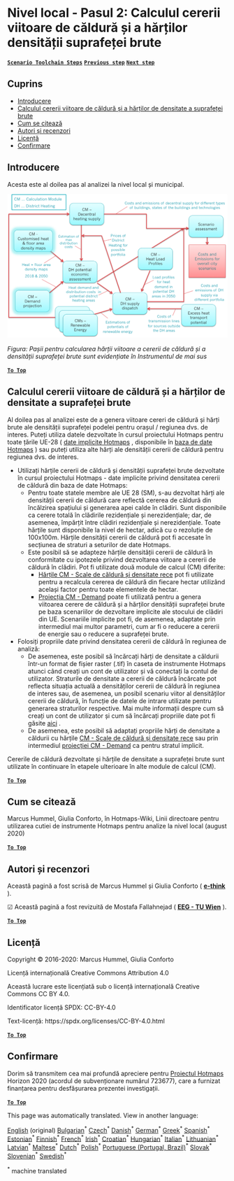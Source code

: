 <h1><a class="anchor" id="local-level---step-2--calculation-of-future-heat-demand-and-gross-floor-area-density-maps" href="#local-level---step-2--calculation-of-future-heat-demand-and-gross-floor-area-density-maps"><i class="fa fa-link"></i></a>Nivel local - Pasul 2: Calculul cererii viitoare de căldură și a hărților densității suprafeței brute</h1><p> <a href="guide-local-and-municipal-levels#the-hotmaps-scenario-toolchain-different-steps"><strong><code>Scenario Toolchain Steps</code></strong></a> <a href="step-1-analysis-of-current-heat-demand-and-available-resource-potentials"><strong><code>Previous step</code></strong></a> <a href="step-3-Calculation-of-costs-of-decentral-heat-supply"><strong><code>Next step</code></strong></a><br/></p><h2><a class="anchor" id="table-of-contents" href="#table-of-contents"><i class="fa fa-link"></i></a> Cuprins</h2><ul><li> <a href="#introduction">Introducere</a></li><li> <a href="#calculation-of-future-heat-demand-and-gross-floor-area-density-maps">Calculul cererii viitoare de căldură și a hărților de densitate a suprafeței brute</a></li><li> <a href="#how-to-cite">Cum se citează</a></li><li> <a href="#authors-and-reviewers">Autori și recenzori</a></li><li> <a href="#license">Licență</a></li><li> <a href="#acknowledgement">Confirmare</a></li></ul><h2><a class="anchor" id="introduction" href="#introduction"><i class="fa fa-link"></i></a> Introducere</h2><p> Acesta este al doilea pas al analizei la nivel local și municipal.</p><img src="/en/Step-2-Calculation-of-future-heat-demand-and-gross-floor-area-density-maps/Hotmaps_Local_Toolchain_Step_2final.png"/><p> <em>Figura: Pașii pentru calcularea hărții viitoare a cererii de căldură și a densității suprafeței brute sunt evidențiate în Instrumentul de mai sus</em></p><p><ins> <code><strong><a href="#table-of-contents">To Top</a></strong></code></ins></p><h2><a class="anchor" id="calculation-of-future-heat-demand-and-gross-floor-area-density-maps" href="#calculation-of-future-heat-demand-and-gross-floor-area-density-maps"><i class="fa fa-link"></i></a> Calculul cererii viitoare de căldură și a hărților de densitate a suprafeței brute</h2><p> Al doilea pas al analizei este de a genera viitoare cereri de căldură și hărți brute ale densității suprafeței podelei pentru orașul / regiunea dvs. de interes. Puteți utiliza datele dezvoltate în cursul proiectului Hotmaps pentru toate țările UE-28 ( <a href="https://wiki.hotmaps.eu/en/Hotmaps-open-data-repositories">date implicite Hotmaps</a> , disponibile în <a href="https://gitlab.com/hotmaps">baza de date Hotmaps</a> ) sau puteți utiliza alte hărți ale densității cererii de căldură pentru regiunea dvs. de interes.</p><ul><li> Utilizați hărțile cererii de căldură și densității suprafeței brute dezvoltate în cursul proiectului Hotmaps - date implicite privind densitatea cererii de căldură din baza de date Hotmaps:<ul><li> Pentru toate statele membre ale UE 28 (SM), s-au dezvoltat hărți ale densității cererii de căldură care reflectă cererea de căldură din încălzirea spațiului și generarea apei calde în clădiri. Sunt disponibile ca cerere totală în clădirile rezidențiale și nerezidențiale; dar, de asemenea, împărțit între clădiri rezidențiale și nerezidențiale. Toate hărțile sunt disponibile la nivel de hectar, adică cu o rezoluție de 100x100m. Hărțile densității cererii de căldură pot fi accesate în secțiunea de straturi a seturilor de date Hotmaps.</li><li> Este posibil să se adapteze hărțile densității cererii de căldură în conformitate cu ipotezele privind dezvoltarea viitoare a cererii de căldură în clădiri. Pot fi utilizate două module de calcul (CM) diferite:<ul><li> <a href="https://wiki.hotmaps.eu/en/CM-Scale-heat-and-cool-density-maps">Hărțile CM - Scale de căldură și densitate rece</a> pot fi utilizate pentru a recalcula cererea de căldură din fiecare hectar utilizând același factor pentru toate elementele de hectar.</li><li> <a href="https://wiki.hotmaps.eu/en/CM-Demand-projection">Proiecția CM - Demand</a> poate fi utilizată pentru a genera viitoarea cerere de căldură și a hărților densității suprafeței brute pe baza scenariilor de dezvoltare implicite ale stocului de clădiri din UE. Scenariile implicite pot fi, de asemenea, adaptate prin intermediul mai multor parametri, cum ar fi o reducere a cererii de energie sau o reducere a suprafeței brute.</li></ul></li></ul></li><li> Folosiți propriile date privind densitatea cererii de căldură în regiunea de analiză:<ul><li> De asemenea, este posibil să încărcați hărți de densitate a căldurii într-un format de fișier raster (.tif) în caseta de instrumente Hotmaps atunci când creați un cont de utilizator și vă conectați la contul de utilizator. Straturile de densitate a cererii de căldură încărcate pot reflecta situația actuală a densităților cererii de căldură în regiunea de interes sau, de asemenea, un posibil scenariu viitor al densităților cererii de căldură, în funcție de datele de intrare utilizate pentru generarea straturilor respective. Mai multe informații despre cum să creați un cont de utilizator și cum să încărcați propriile date pot fi găsite <a href="https://wiki.hotmaps.eu/en/Introduction-to-user-interface#upper-toolbar_connect">aici</a> .</li><li> De asemenea, este posibil să adaptați propriile hărți de densitate a căldurii cu hărțile <a href="https://wiki.hotmaps.eu/en/CM-Scale-heat-and-cool-density-maps">CM - Scale de căldură și densitate rece</a> sau prin intermediul <a href="https://wiki.hotmaps.eu/en/CM-Demand-projection">proiecției CM - Demand</a> ca pentru stratul implicit.</li></ul></li></ul><p> Cererile de căldură dezvoltate și hărțile de densitate a suprafeței brute sunt utilizate în continuare în etapele ulterioare în alte module de calcul (CM).</p><p><ins> <code><strong><a href="#table-of-contents">To Top</a></strong></code></ins></p><h2><a class="anchor" id="how-to-cite" href="#how-to-cite"><i class="fa fa-link"></i></a> Cum se citează</h2><p> Marcus Hummel, Giulia Conforto, în Hotmaps-Wiki, Linii directoare pentru utilizarea cutiei de instrumente Hotmaps pentru analize la nivel local (august 2020)</p><p><ins> <code><strong><a href="#table-of-contents">To Top</a></strong></code></ins></p><h2><a class="anchor" id="authors-and-reviewers" href="#authors-and-reviewers"><i class="fa fa-link"></i></a> Autori și recenzori</h2><p> Această pagină a fost scrisă de Marcus Hummel și Giulia Conforto ( <strong><a href="https://e-think.ac.at">e-think</a></strong> ).</p><p> ☑ Această pagină a fost revizuită de Mostafa Fallahnejad ( <strong><a href="https://eeg.tuwien.ac.at/">EEG - TU Wien</a></strong> ).</p><p> <a href="#table-of-contents"><strong><code>To Top</code></strong></a></p><h2><a class="anchor" id="license" href="#license"><i class="fa fa-link"></i></a> Licență</h2><p> Copyright © 2016-2020: Marcus Hummel, Giulia Conforto</p><p> Licență internațională Creative Commons Attribution 4.0</p><p> Această lucrare este licențiată sub o licență internațională Creative Commons CC BY 4.0.</p><p> Identificator licență SPDX: CC-BY-4.0</p><p> Text-licență: https://spdx.org/licenses/CC-BY-4.0.html</p><p> <a href="#table-of-contents"><strong><code>To Top</code></strong></a></p><h2><a class="anchor" id="acknowledgement" href="#acknowledgement"><i class="fa fa-link"></i></a> Confirmare</h2><p> Dorim să transmitem cea mai profundă apreciere pentru <a href="https://www.hotmaps-project.eu">Proiectul Hotmaps</a> Horizon 2020 (acordul de subvenționare numărul 723677), care a furnizat finanțarea pentru desfășurarea prezentei investigații.</p><p><ins> <code><strong><a href="#table-of-contents">To Top</a></strong></code></ins></p>
<!--- THIS IS A SUPER UNIQUE IDENTIFIER -->

This page was automatically translated. View in another language:

[English](../en/Step-2-Calculation-of-future-heat-demand-and-gross-floor-area-density-maps) (original) [Bulgarian](../bg/Step-2-Calculation-of-future-heat-demand-and-gross-floor-area-density-maps)<sup>\*</sup> [Czech](../cs/Step-2-Calculation-of-future-heat-demand-and-gross-floor-area-density-maps)<sup>\*</sup> [Danish](../da/Step-2-Calculation-of-future-heat-demand-and-gross-floor-area-density-maps)<sup>\*</sup> [German](../de/Step-2-Calculation-of-future-heat-demand-and-gross-floor-area-density-maps)<sup>\*</sup> [Greek](../el/Step-2-Calculation-of-future-heat-demand-and-gross-floor-area-density-maps)<sup>\*</sup> [Spanish](../es/Step-2-Calculation-of-future-heat-demand-and-gross-floor-area-density-maps)<sup>\*</sup> [Estonian](../et/Step-2-Calculation-of-future-heat-demand-and-gross-floor-area-density-maps)<sup>\*</sup> [Finnish](../fi/Step-2-Calculation-of-future-heat-demand-and-gross-floor-area-density-maps)<sup>\*</sup> [French](../fr/Step-2-Calculation-of-future-heat-demand-and-gross-floor-area-density-maps)<sup>\*</sup> [Irish](../ga/Step-2-Calculation-of-future-heat-demand-and-gross-floor-area-density-maps)<sup>\*</sup> [Croatian](../hr/Step-2-Calculation-of-future-heat-demand-and-gross-floor-area-density-maps)<sup>\*</sup> [Hungarian](../hu/Step-2-Calculation-of-future-heat-demand-and-gross-floor-area-density-maps)<sup>\*</sup> [Italian](../it/Step-2-Calculation-of-future-heat-demand-and-gross-floor-area-density-maps)<sup>\*</sup> [Lithuanian](../lt/Step-2-Calculation-of-future-heat-demand-and-gross-floor-area-density-maps)<sup>\*</sup> [Latvian](../lv/Step-2-Calculation-of-future-heat-demand-and-gross-floor-area-density-maps)<sup>\*</sup> [Maltese](../mt/Step-2-Calculation-of-future-heat-demand-and-gross-floor-area-density-maps)<sup>\*</sup> [Dutch](../nl/Step-2-Calculation-of-future-heat-demand-and-gross-floor-area-density-maps)<sup>\*</sup> [Polish](../pl/Step-2-Calculation-of-future-heat-demand-and-gross-floor-area-density-maps)<sup>\*</sup> [Portuguese (Portugal, Brazil)](../pt/Step-2-Calculation-of-future-heat-demand-and-gross-floor-area-density-maps)<sup>\*</sup>  [Slovak](../sk/Step-2-Calculation-of-future-heat-demand-and-gross-floor-area-density-maps)<sup>\*</sup> [Slovenian](../sl/Step-2-Calculation-of-future-heat-demand-and-gross-floor-area-density-maps)<sup>\*</sup> [Swedish](../sv/Step-2-Calculation-of-future-heat-demand-and-gross-floor-area-density-maps)<sup>\*</sup> 

<sup>\*</sup> machine translated
